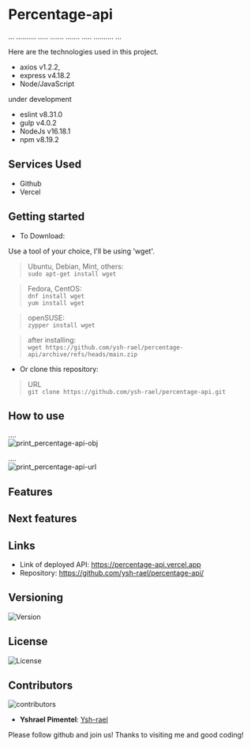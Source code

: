 # Percentage-api
... ..........
..... .......
....... .....
.......... ...

Here are the technologies used in this project.
 

* axios v1.2.2,
* express v4.18.2
* Node/JavaScript


under development
* eslint v8.31.0
* gulp v4.0.2
* NodeJs v16.18.1
* npm v8.19.2



 
 
## Services Used
 
* Github
* Vercel
 
<!-- ## Ruby Gems
... -->
 
## Getting started
 
* To Download:

Use a tool of your choice, I'll be using 'wget'.

>	Ubuntu, Debian, Mint, others:<br>
	  ```
sudo apt-get install wget
	  ```

>	Fedora, CentOS:<br>
	```
dnf install wget
	```<br>
	```
yum install wget
	```

>	openSUSE:<br>
	```
zypper install wget
	```

>	after installing:<br>
	```
wget https://github.com/ysh-rael/percentage-api/archive/refs/heads/main.zip
	```
* Or clone this repository:

> URL<br>
	```
git clone https://github.com/ysh-rael/percentage-api.git
	```


## How to use
 
....<br>
<imagem obj>
![print_percentage-api-obj](https://user-images.githubusercontent.com/79410863/212818106-a223f1ec-8774-4399-a99a-54d94a44c082.png)

....<br>
<imagem url>
![print_percentage-api-url](https://user-images.githubusercontent.com/79410863/212818196-9558789c-8286-44ba-be52-3fcf8b9f5351.png)


	

## Features
 
## Next features
 
## Links
 
  - Link of deployed API: https://percentage-api.vercel.app
  - Repository: https://github.com/ysh-rael/percentage-api/
 
 
## Versioning
 
![Version](https://img.shields.io/github/package-json/v/ysh-rael/percentage-api/main?color=yellow&logo=v&logoColor=blue&style=for-the-badge)
 
## License

![License](https://img.shields.io/github/license/ysh-rael/percentage-api?style=for-the-badge)
 
## Contributors
![contributors](https://img.shields.io/github/contributors/ysh-rael/percentage-api?style=for-the-badge)
 
* **Yshrael Pimentel**: [Ysh-rael](https://github.com/ysh-rael)
 
 
Please follow github and join us!
Thanks to visiting me and good coding!








